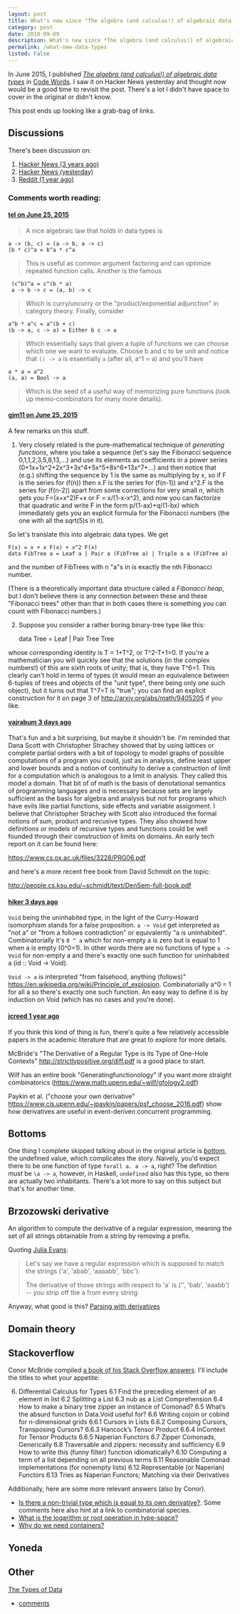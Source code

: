 ```yaml
---
layout: post
title: What's new since "The algebra (and calculus!) of algebraic data types"?
category: post
date: 2018-09-09
description: What's new since *The algebra (and calculus!) of algebraic data types*?
permalink: /what-new-data-types
listed: False
---
```


In June 2015, I published [*The algebra (and calculus!) of algebraic data types*](https://codewords.recurse.com/issues/three/algebra-and-calculus-of-algebraic-data-types) in [Code Words](https://codewords.recurse.com/). I saw it on Hacker News yesterday and thought now would be a good time to revisit the post. There's a lot I didn't have space to cover in the original or didn't know.

This post ends up looking like a grab-bag of links.

## Discussions

There's been discussion on:

1. [Hacker News (3 years ago)](https://news.ycombinator.com/item?id=9775467)
2. [Hacker News (yesterday)](https://news.ycombinator.com/item?id=17942112)
3. [Reddit (1 year ago)](https://www.reddit.com/r/compsci/comments/6nbnf3/the_algebra_and_calculus_of_algebraic_data_types/)

### Comments worth reading:

#### [tel on June 25, 2015](https://news.ycombinator.com/item?id=9777809)

> A nice algebraic law that holds in data types is

    a -> (b, c) = (a -> b, a -> c)
    (b * c)^a = b^a * c^a

> This is useful as common argument factoring and can optimize repeated function calls.
> Another is the famous

     (c^b)^a = c^(b * a)
     a -> b -> c = (a, b) -> c

> Which is curry/uncurry or the "product/exponential adjunction" in category theory.
> Finally, consider

    a^b * a^c = a^(b + c)
    (b -> a, c -> a) = Either b c -> a

> Which essentially says that given a tuple of functions we can choose which one we want to evaluate. Choose b and c to be unit and notice that `() -> a` is essentially `a` (after all, a^1 = a) and you'll have

    a * a = a^2
    (a, a) = Bool -> a

> Which is the seed of a useful way of memorizing pure functions (look up memo-combinators for many more details).

#### [gjm11 on June 25, 2015](https://news.ycombinator.com/item?id=9777123)

A few remarks on this stuff.
1. Very closely related is the pure-mathematical technique of *generating functions*, where you take a sequence (let's say the Fibonacci sequence 0,1,1,2,3,5,8,13,...) and use its elements as coefficients in a power series (0+1x+1x^2+2x^3+3x^4+5x^5+8x^6+13x^7+...) and then notice that (e.g.) shifting the sequence by 1 is the same as multiplying by x, so if F is the series for (f(n)) then x.F is the series for (f(n-1)) and x^2.F is the series for (f(n-2)) apart from some corrections for very small n, which gets you F=(x+x^2)F+x or F = x/(1-x-x^2), and now you can factorize that quadratic and write F in the form p/(1-ax)+q/(1-bx) which immediately gets you an explicit formula for the Fibonacci numbers (the one with all the sqrt(5)s in it).

So let's translate this into algebraic data types. We get

    F(x) = x + x F(x) + x^2 F(x)
    data FibTree a = Leaf a | Pair a (FibTree a) | Triple a a (FibTree a)

and the number of FibTrees with n "a"s in is exactly the nth Fibonacci number.

(There is a theoretically important data structure called a *Fibonacci heap*, but I don't believe there is any connection between these and these "Fibonacci trees" other than that in both cases there is something you can count with Fibonacci numbers.)

2. Suppose you consider a rather boring binary-tree type like this:

    data Tree = Leaf | Pair Tree Tree

whose corresponding identity is T = 1+T^2, or T^2-T+1=0. If you're a mathematician you will quickly see that the solutions (in the complex numbers!) of this are sixth roots of unity; that is, they have T^6=1. This clearly can't hold in terms of types (it would mean an equivalence between 6-tuples of trees and objects of the "unit type", there being only one such object), but it turns out that T^7=T is "true"; you can find an explicit construction for it on page 3 of http://arxiv.org/abs/math/9405205 if you like.

#### [vajrabum 3 days ago](https://news.ycombinator.com/item?id=17943253)

That's fun and a bit surprising, but maybe it shouldn't be. I'm reminded that Dana Scott with Christopher Strachey showed that by using lattices or complete partial orders with a bit of topology to model graphs of possible computations of a program you could, just as in analysis, define least upper and lower bounds and a notion of continuity to derive a construction of limit for a computation which is analogous to a limit in analysis. They called this model a domain. That bit of of math is the basis of denotational semantics of programming languages and is necessary because sets are largely sufficient as the basis for algebra and analysis but not for programs which have evils like partial functions, side effects and variable assignment. I believe that Christopher Strachey with Scott also introduced the formal notions of sum, product and recusive types. They also showed how definitions or models of recursive types and functions could be well founded through their construction of limits on domains. An early tech report on it can be found here:

https://www.cs.ox.ac.uk/files/3228/PRG06.pdf

and here's a more recent free book from David Schmidt on the topic:

http://people.cs.ksu.edu/~schmidt/text/DenSem-full-book.pdf

#### [hiker 3 days ago](https://news.ycombinator.com/item?id=17943383)

`Void` being the uninhabited type, in the light of the Curry-Howard isomorphism stands for a false proposition.
`a -> Void` get interpreted as "not a" or "from a follows contradiction" or equivalently "a is uninhabited". Combinatorially it's `0 ^ a` which for non-empty a is zero but is equal to 1 when a is empty (0^0=1). In other words there are no functions of type `a -> Void` for non-empty a and there's exactly one such function for uninhabited a (id :: Void -> Void).

`Void -> a` is interpreted "from falsehood, anything (follows)" https://en.wikipedia.org/wiki/Principle_of_explosion. Combinatorially a^0 = 1 for all a so there's exactly one such function. An easy way to define it is by induction on Void (which has no cases and you're done).

#### [jcreed 1 year ago](https://www.reddit.com/r/compsci/comments/6nbnf3/the_algebra_and_calculus_of_algebraic_data_types/dk8zzc2/)

If you think this kind of thing is fun, there's quite a few relatively accessible papers in the academic literature that are great to explore for more details.

McBride's "The Derivative of a Regular Type is its Type of One-Hole Contexts" http://strictlypositive.org/diff.pdf is a good place to start.

Wilf has an entire book "Generatingfunctionology" if you want more straight combinatorics (https://www.math.upenn.edu/~wilf/gfology2.pdf)

Paykin et al. ("choose your own derivative" https://www.cis.upenn.edu/~jpaykin/papers/psf_choose_2016.pdf) show how derivatives are useful in event-deriven concurrent programming.

## Bottoms

One thing I complete skipped talking about in the original article is [*bottom*](https://en.wikibooks.org/wiki/Haskell/Denotational_semantics#%E2%8A%A5_Bottom), the undefined value, which complicates the story. Naively, you'd expect there to be one function of type `forall a. a -> a`, right? The definition must be `\a -> a`, however, in Haskell, `undefined` also has this type, so there are actually two inhabitants. There's a lot more to say on this subject but that's for another time.

## Brzozowski derivative

An algorithm to compute the derivative of a regular expression, meaning the set of all strings obtainable from a string by removing a prefix.

Quoting [Julia Evans](https://jvns.ca/blog/2016/04/25/how-regular-expressions-go-fast/):

> Let's say we have a regular expression which is supposed to match the strings ('a', 'abab', 'aaaabb', 'bbc').
>
> The derivative of those strings with respect to 'a' is ('', 'bab', 'aaabb') -- you strip off the a from every string.

Anyway, what good is this? [Parsing with derivatives](http://matt.might.net/articles/parsing-with-derivatives/)

## Domain theory

## Stackoverflow

Conor McBride compiled [a book of his Stack Overflow answers](https://personal.cis.strath.ac.uk/conor.mcbride/so-pigworker.pdf). I'll include the titles to whet your appetite:

6. Differential Calculus for Types
6.1 Find the preceding element of an element in list
6.2 Splitting a List
6.3 nub as a List Comprehension
6.4 How to make a binary tree zipper an instance of Comonad?
6.5 What’s the absurd function in Data.Void useful for?
6.6 Writing cojoin or cobind for n-dimensional grids
6.6.1 Cursors in Lists
6.6.2 Composing Cursors, Transposing Cursors?
6.6.3 Hancock’s Tensor Product
6.6.4 InContext for Tensor Products
6.6.5 Naperian Functors
6.7 Zipper Comonads, Generically
6.8 Traversable and zippers: necessity and sufficiency
6.9 How to write this (funny filter) function idiomatically?
6.10 Computing a term of a list depending on all previous terms
6.11 Reasonable Comonad implementations (for nonempty lists)
6.12 Representable (or Naperian) Functors
6.13 Tries as Naperian Functors; Matching via their Derivatives

Additionally, here are some more relevant answers (also by Conor).

* [Is there a non-trivial type which is equal to its own derivative?](https://cs.stackexchange.com/q/75896/41069). Some comments here also hint at a link to combinatorial species.
* [What is the logarithm or root operation in type-space?](https://cstheory.stackexchange.com/q/17006/4126)
* [Why do we need containers?](https://stackoverflow.com/a/34346484/383958)

## Yoneda

## Other

[The Types of Data](https://github.com/tel/old-blog/blob/master/_posts/2014-07-23-types_of_data.md)
  - [comments](https://www.reddit.com/r/haskell/comments/2bj7it/let_me_tell_you_about_the_types_of_data/cj5y701/)
